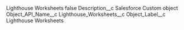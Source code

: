 <?xml version="1.0" encoding="UTF-8"?>
<CustomMetadata xmlns="http://soap.sforce.com/2006/04/metadata" xmlns:xsi="http://www.w3.org/2001/XMLSchema-instance" xmlns:xsd="http://www.w3.org/2001/XMLSchema">
    <label>Lighthouse Worksheets</label>
    <protected>false</protected>
    <values>
        <field>Description__c</field>
        <value xsi:type="xsd:string">Salesforce Custom object</value>
    </values>
    <values>
        <field>Object_API_Name__c</field>
        <value xsi:type="xsd:string">Lighthouse_Worksheets__c</value>
    </values>
    <values>
        <field>Object_Label__c</field>
        <value xsi:type="xsd:string">Lighthouse Worksheets</value>
    </values>
</CustomMetadata>

